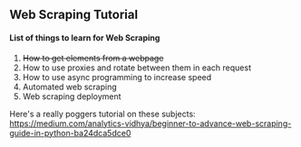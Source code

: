 ## Web Scraping Tutorial

#### List of things to learn for Web Scraping
1. ~~How to get elements from a webpage~~
2. How to use proxies and rotate between them in each request
3. How to use async programming to increase speed
4. Automated web scraping
5. Web scraping deployment

Here's a really poggers tutorial on these subjects: https://medium.com/analytics-vidhya/beginner-to-advance-web-scraping-guide-in-python-ba24dca5dce0


